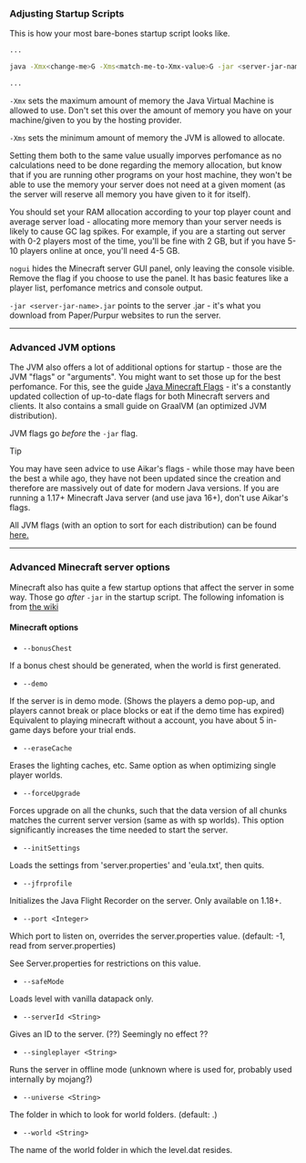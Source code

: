 
### Adjusting Startup Scripts

This is how your most bare-bones startup script looks like.

```bash
...

java -Xmx<change-me>G -Xms<match-me-to-Xmx-value>G -jar <server-jar-name>.jar nogui

...
```

`-Xmx` sets the maximum amount of memory the Java Virtual Machine is allowed to use. Don't set this over the amount of memory you have on your machine/given to you by the hosting provider.

`-Xms` sets the minimum amount of memory the JVM is allowed to allocate.

Setting them both to the same value usually imporves perfomance as no calculations need to be done regarding the memory allocation, but know that if you are running other programs on your host machine, they won't be able to use the memory your server does not need at a given moment (as the server will reserve all memory you have given to it for itself). 

You should set your RAM allocation according to your top player count and average server load - allocating more memory than your server needs is likely to cause GC lag spikes. For example, if you are a starting out server with 0-2 players most of the time, you'll be fine with 2 GB, but if you have 5-10 players online at once, you'll need 4-5 GB.

`nogui` hides the Minecraft server GUI panel, only leaving the console visible. Remove the flag if you choose to use the panel. It has basic features like a player list, perfomance metrics and console output.

`-jar <server-jar-name>.jar` points to the server .jar - it's what you download from Paper/Purpur websites to run the server.

---

### Advanced JVM options

The JVM also offers a lot of additional options for startup - those are the JVM "flags" or "arguments". You might want to set those up for the best perfomance. For this, see the guide [Java Minecraft Flags](https://github.com/brucethemoose/Minecraft-Java-Performance-Flags) - it's a constantly updated collection of up-to-date flags for both Minecraft servers and clients. It also contains a small guide on GraalVM (an optimized JVM distribution). 

JVM flags go _before_ the `-jar` flag.

> [!TIP]
> You may have seen advice to use Aikar's flags - while those may have been the best a while ago, they have not been updated since the creation and therefore are massively out of date for modern Java versions. If you are running a 1.17+ Minecraft Java server (and use java 16+), don't use Aikar's flags.

All JVM flags (with an option to sort for each distribution) can be found [here.](https://chriswhocodes.com/)

---

### Advanced Minecraft server options

Minecraft also has quite a few startup options that affect the server in some way. Those go _after_ `-jar` in the startup script.
The following infomation is from [the wiki](https://minecraft.fandom.com/wiki/Tutorials/Setting_up_a_server#Minecraft_options)

#### Minecraft options

- `--bonusChest`

If a bonus chest should be generated, when the world is first generated.

- `--demo`

If the server is in demo mode. (Shows the players a demo pop-up, and players cannot break or place blocks or eat if the demo time has expired)
Equivalent to playing minecraft without a account, you have about 5 in-game days before your trial ends.

- `--eraseCache`

Erases the lighting caches, etc. Same option as when optimizing single player worlds.

- `--forceUpgrade`

Forces upgrade on all the chunks, such that the data version of all chunks matches the current server version (same as with sp worlds).
This option significantly increases the time needed to start the server.

- `--initSettings`

Loads the settings from 'server.properties' and 'eula.txt', then quits.

- `--jfrprofile`

Initializes the Java Flight Recorder on the server. Only available on 1.18+.

- `--port <Integer>`
  
Which port to listen on, overrides the server.properties value. (default: -1, read from server.properties)
  
See Server.properties for restrictions on this value.
  
- `--safeMode`
  
Loads level with vanilla datapack only.
  
- `--serverId <String>`
  
Gives an ID to the server. (??)
Seemingly no effect ??
  
- `--singleplayer <String>`
  
Runs the server in offline mode (unknown where <String> is used for, probably used internally by mojang?)
  
- `--universe <String>`
  
The folder in which to look for world folders. (default: .)
  
- `--world <String>`
  
The name of the world folder in which the level.dat resides.
